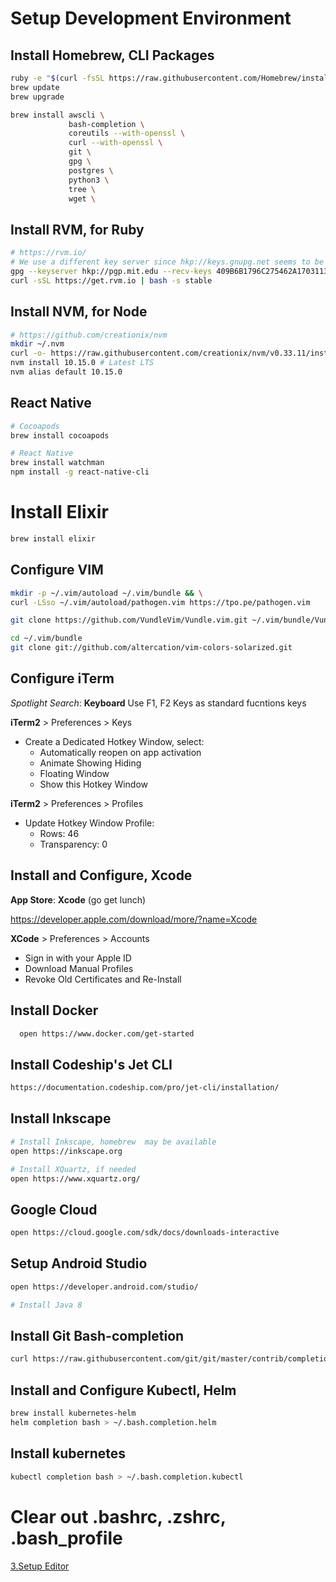 # Setup Development Environment

## Install Homebrew, CLI Packages

```bash
ruby -e "$(curl -fsSL https://raw.githubusercontent.com/Homebrew/install/master/install)"
brew update
brew upgrade

brew install awscli \
             bash-completion \
             coreutils --with-openssl \
             curl --with-openssl \
             git \
             gpg \
             postgres \
             python3 \
             tree \
             wget \
```

## Install RVM, for Ruby

```bash
# https://rvm.io/
# We use a different key server since hkp://keys.gnupg.net seems to be down
gpg --keyserver hkp://pgp.mit.edu --recv-keys 409B6B1796C275462A1703113804BB82D39DC0E3
curl -sSL https://get.rvm.io | bash -s stable
```

## Install NVM, for Node

```bash
# https://github.com/creationix/nvm
mkdir ~/.nvm
curl -o- https://raw.githubusercontent.com/creationix/nvm/v0.33.11/install.sh | bash
nvm install 10.15.0 # Latest LTS 
nvm alias default 10.15.0
```

## React Native

```bash
# Cocoapods
brew install cocoapods

# React Native
brew install watchman
npm install -g react-native-cli
```

# Install Elixir

```bash
brew install elixir
```

## Configure VIM

```bash
mkdir -p ~/.vim/autoload ~/.vim/bundle && \
curl -LSso ~/.vim/autoload/pathogen.vim https://tpo.pe/pathogen.vim

git clone https://github.com/VundleVim/Vundle.vim.git ~/.vim/bundle/Vundle.vim

cd ~/.vim/bundle
git clone git://github.com/altercation/vim-colors-solarized.git
```

## Configure iTerm

_Spotlight Search_: **Keyboard**
Use F1, F2 Keys as standard fucntions keys

**iTerm2** > Preferences > Keys

- Create a Dedicated Hotkey Window, select:
  - Automatically reopen on app activation
  - Animate Showing Hiding
  - Floating Window
  - Show this Hotkey Window

**iTerm2** > Preferences > Profiles

- Update Hotkey Window Profile:
  - Rows: 46
  - Transparency: 0

## Install and Configure, Xcode

__App Store__: **Xcode** (go get lunch)

https://developer.apple.com/download/more/?name=Xcode

**XCode** > Preferences > Accounts

- Sign in with your Apple ID
- Download Manual Profiles
- Revoke Old Certificates and Re-Install

## Install Docker

```bash
  open https://www.docker.com/get-started
```

## Install Codeship's Jet CLI

```bash
https://documentation.codeship.com/pro/jet-cli/installation/
```

## Install Inkscape

```bash
# Install Inkscape, homebrew  may be available
open https://inkscape.org

# Install XQuartz, if needed
open https://www.xquartz.org/
```

## Google Cloud

```bash
open https://cloud.google.com/sdk/docs/downloads-interactive
```

## Setup Android Studio

```bash
open https://developer.android.com/studio/

# Install Java 8
```

## Install Git Bash-completion

```bash
curl https://raw.githubusercontent.com/git/git/master/contrib/completion/git-completion.bash > ~/.bash.completion.git
```

## Install and Configure Kubectl, Helm 

```bash
brew install kubernetes-helm
helm completion bash > ~/.bash.completion.helm
```

## Install kubernetes

```bash
kubectl completion bash > ~/.bash.completion.kubectl
```

# Clear out .bashrc, .zshrc, .bash_profile

[3.Setup Editor](/README/3.setup-editor.md)

